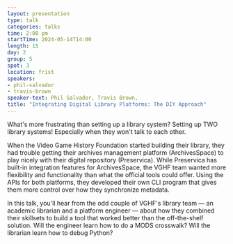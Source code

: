 ```yaml
---
layout: presentation
type: talk
categories: talks
time: 2:00 pm
startTime: 2024-05-14T14:00
length: 15
day: 2
group: 5
spot: 3
location: frist
speakers:
- phil-salvador
- travis-brown
speaker-text: Phil Salvador, Travis Brown, 
title: "Integrating Digital Library Platforms: The DIY Approach"
---
```

What's more frustrating than setting up a library system? Setting up TWO library systems! Especially when they won't talk to each other.

When the Video Game History Foundation started building their library, they had trouble getting their archives management platform (ArchivesSpace) to play nicely with their digital repository (Preservica). While Preservica has built-in integration features for ArchivesSpace, the VGHF team wanted more flexibility and functionality than what the official tools could offer. Using the APIs for both platforms, they developed their own CLI program that gives them more control over how they synchronize metadata.

In this talk, you'll hear from the odd couple of VGHF's library team — an academic librarian and a platform engineer — about how they combined their skillsets to build a tool that worked better than the off-the-shelf solution. Will the engineer learn how to do a MODS crosswalk? Will the librarian learn how to debug Python?
